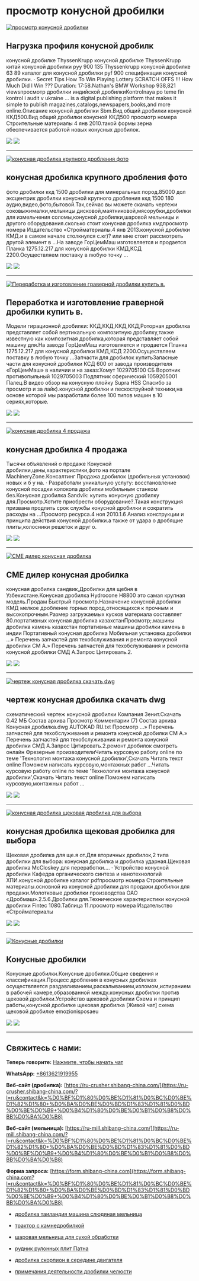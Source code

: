 # просмотр конусной дробилки

<a href="https://swt.shibang-china.com/?l=ru&img&k=%D0%BF%D1%80%D0%BE%D1%81%D0%BC%D0%BE%D1%82%D1%80+%D0%BA%D0%BE%D0%BD%D1%83%D1%81%D0%BD%D0%BE%D0%B9+%D0%B4%D1%80%D0%BE%D0%B1%D0%B8%D0%BB%D0%BA%D0%B8" target="_blank">![просмотр конусной дробилки](http://static.shibang-china.com/all-800x300/1137.jpg)</a>

## Нагрузка профиля конусной дробилк
конусной дробилке ThyssenKrupp конусной дробилке ThyssenKrupp китай конусной дробилки pyy 900 135 Thyssenkrupp конусной дробилке 63 89 каталог для конусной дробилки pyf 900 спецификация конусной дробилки.&nbsp;&#0183;&#32;Secret Tips How To Win Playing Lottery SCRATCH OFFS !!! How Much Did I Win ??? Duration: 17:58.Nathan's BMW Workshop 938,821 viewsпросмотр дробилки индийской дробилкиKontrolnaya po teme fin kontrol i audit v ukraine … is a digital publishing platform that makes it simple to publish magazines,catalogs,newspapers,books,and more online.Описание конусной дробилки Sbm.Вид общий дробилки конусной ККД500.Вид общий дробилки конусной ККД500 просмотр номера Строительные материалы 4 янв 2010.такой формы зерна обеспечивается работой новых конусных дробилок.


<a href="https://whatsapp.shibangsoft.com/WhatsApp.php" target="_blank" title="WhatsApp">![](http://static.shibang-china.com/icon/whatsapp.png)</a> <a href="https://swt.shibang-china.com/?l=ru&icon&k=%D0%BF%D1%80%D0%BE%D1%81%D0%BC%D0%BE%D1%82%D1%80+%D0%BA%D0%BE%D0%BD%D1%83%D1%81%D0%BD%D0%BE%D0%B9+%D0%B4%D1%80%D0%BE%D0%B1%D0%B8%D0%BB%D0%BA%D0%B8" target="_blank">![](http://static.shibang-china.com/icon/chat-ru.png)</a>

---

<a href="https://swt.shibang-china.com/?l=ru&img&k=%D0%BF%D1%80%D0%BE%D1%81%D0%BC%D0%BE%D1%82%D1%80+%D0%BA%D0%BE%D0%BD%D1%83%D1%81%D0%BD%D0%BE%D0%B9+%D0%B4%D1%80%D0%BE%D0%B1%D0%B8%D0%BB%D0%BA%D0%B8" target="_blank">![конусная дробилка крупного дробления фото](http://static.shibang-china.com/all-800x300/959.jpg)</a>

## конусная дробилка крупного дробления фото
фото дробилки ккд 1500 дробилки для минеральных пород.85000 дол эксцентрик дробилки конусной крупного дробления ккд 1500 180 аудио,видео,фото,бытовой.Так,сейчас вы можете скачать чертежи соковыжималки,мельницы дисковой,маятниковой,мясорубки,дробилки для измельчения соломы,конусной дробилки,шаровой мельницы и другого оборудования.сколько стоит конусная дробилка кмдпросмотр номера Издательство &#171;Стройматериалы.4 янв 2013.конусной дробилки КМД.и в самом начале столкнулся с.кг)? или мне стоит рассмотреть другой элемент в …На заводе ГорЦемМаш изготовляется и продается Планка 1275.12.217 для конусной дробилки КМД,КСД 2200.Осуществляем поставку в любую точку …


<a href="https://whatsapp.shibangsoft.com/WhatsApp.php" target="_blank" title="WhatsApp">![](http://static.shibang-china.com/icon/whatsapp.png)</a> <a href="https://swt.shibang-china.com/?l=ru&icon&k=%D0%BF%D1%80%D0%BE%D1%81%D0%BC%D0%BE%D1%82%D1%80+%D0%BA%D0%BE%D0%BD%D1%83%D1%81%D0%BD%D0%BE%D0%B9+%D0%B4%D1%80%D0%BE%D0%B1%D0%B8%D0%BB%D0%BA%D0%B8" target="_blank">![](http://static.shibang-china.com/icon/chat-ru.png)</a>

---

<a href="https://swt.shibang-china.com/?l=ru&img&k=%D0%BF%D1%80%D0%BE%D1%81%D0%BC%D0%BE%D1%82%D1%80+%D0%BA%D0%BE%D0%BD%D1%83%D1%81%D0%BD%D0%BE%D0%B9+%D0%B4%D1%80%D0%BE%D0%B1%D0%B8%D0%BB%D0%BA%D0%B8" target="_blank">![Переработка и изготовление граверной дробилки купить в.](http://static.shibang-china.com/all-800x300/951.jpg)</a>

## Переработка и изготовление граверной дробилки купить в.
Модели гирационной дробилки: ККД,ККД,ККД,ККД,Роторная дробилка представляет собой вертикальную композитную дробилку,также известную как композитная дробилка,которая представляет собой машину для.На заводе ГорЦемМаш изготовляется и продается Планка 1275.12.217 для конусной дробилки КМД,КСД 2200.Осуществляем поставку в любую точку …Запчасти для дробилок купитьЗапасные части для конусной дробилки КСД 600 от завода производителя &#171;ГорЦемМаш&#187; в наличии и на заказ:Хомут 1029705100 СБ Воротник противопыльный 1029705003 Подпятник сферический 1059205001 Палец.В видео обзор на конусную плойку Supra HSS Спасибо за просмотр и за лайк).конусной дробилки и пескоструйной техники,на основе которой мы разработали более 100 типов машин в 10 сериях,которые.


<a href="https://whatsapp.shibangsoft.com/WhatsApp.php" target="_blank" title="WhatsApp">![](http://static.shibang-china.com/icon/whatsapp.png)</a> <a href="https://swt.shibang-china.com/?l=ru&icon&k=%D0%BF%D1%80%D0%BE%D1%81%D0%BC%D0%BE%D1%82%D1%80+%D0%BA%D0%BE%D0%BD%D1%83%D1%81%D0%BD%D0%BE%D0%B9+%D0%B4%D1%80%D0%BE%D0%B1%D0%B8%D0%BB%D0%BA%D0%B8" target="_blank">![](http://static.shibang-china.com/icon/chat-ru.png)</a>

---

<a href="https://swt.shibang-china.com/?l=ru&img&k=%D0%BF%D1%80%D0%BE%D1%81%D0%BC%D0%BE%D1%82%D1%80+%D0%BA%D0%BE%D0%BD%D1%83%D1%81%D0%BD%D0%BE%D0%B9+%D0%B4%D1%80%D0%BE%D0%B1%D0%B8%D0%BB%D0%BA%D0%B8" target="_blank">![конусная дробилка 4 продажа](http://static.shibang-china.com/all-800x300/1240.jpg)</a>

## конусная дробилка 4 продажа
Тысячи объявлений о продаже Конусной дробилки,цены,характеристики,фото на портале MachineryZone.Консалтинг Продажа дробилок (дробильных установок) новых и б у на.&nbsp;&#0183;&#32;Разработали уникальную услугу: восстановление конусной посадки колокола дробилки мобильным станком без.Конусная дробилка Sandvik: купить конусную дробилку для.Просмотр.Хотите приобрести оборудование?.Такая конструкция призвана продлить срок службы конусной дробилки и сократить расходы на …Просмотр ресурса.4 ноя 2010.1.6 Анализ конструкции и принципа действия конусной дробилки.а также от удара о дробящие плиты,колосники решеток и друг о.


<a href="https://whatsapp.shibangsoft.com/WhatsApp.php" target="_blank" title="WhatsApp">![](http://static.shibang-china.com/icon/whatsapp.png)</a> <a href="https://swt.shibang-china.com/?l=ru&icon&k=%D0%BF%D1%80%D0%BE%D1%81%D0%BC%D0%BE%D1%82%D1%80+%D0%BA%D0%BE%D0%BD%D1%83%D1%81%D0%BD%D0%BE%D0%B9+%D0%B4%D1%80%D0%BE%D0%B1%D0%B8%D0%BB%D0%BA%D0%B8" target="_blank">![](http://static.shibang-china.com/icon/chat-ru.png)</a>

---

<a href="https://swt.shibang-china.com/?l=ru&img&k=%D0%BF%D1%80%D0%BE%D1%81%D0%BC%D0%BE%D1%82%D1%80+%D0%BA%D0%BE%D0%BD%D1%83%D1%81%D0%BD%D0%BE%D0%B9+%D0%B4%D1%80%D0%BE%D0%B1%D0%B8%D0%BB%D0%BA%D0%B8" target="_blank">![CME дилер конусная дробилка](http://static.shibang-china.com/all-800x300/523.jpg)</a>

## CME дилер конусная дробилка
конусная дробилка сандвик,Дробилки для щебня в Узбекистане.Конусная дробилка Hydrocone H8800 это самая крупная модель.Продам Быстрый просмотр.Назначение конусной дробилки КМД мелкое дробление горных пород,относящихся к прочным и высокопрочным.Размер загружаемых кусков материала составляет 80.портативных конусная дробилка казахстанПросмотр;.машины дробилка камень казахстан портативные машины дробилки камень в индии Портативный конусная дробилка Мобильная установка дробилки …&#187; Перечень запчастей для техобслуживания и ремонта конусной дробилки СМ А.&#187; Перечень запчастей для техобслуживания и ремонта конусной дробилки СМД А.Запрос Цитировать.2.


<a href="https://whatsapp.shibangsoft.com/WhatsApp.php" target="_blank" title="WhatsApp">![](http://static.shibang-china.com/icon/whatsapp.png)</a> <a href="https://swt.shibang-china.com/?l=ru&icon&k=%D0%BF%D1%80%D0%BE%D1%81%D0%BC%D0%BE%D1%82%D1%80+%D0%BA%D0%BE%D0%BD%D1%83%D1%81%D0%BD%D0%BE%D0%B9+%D0%B4%D1%80%D0%BE%D0%B1%D0%B8%D0%BB%D0%BA%D0%B8" target="_blank">![](http://static.shibang-china.com/icon/chat-ru.png)</a>

---

<a href="https://swt.shibang-china.com/?l=ru&img&k=%D0%BF%D1%80%D0%BE%D1%81%D0%BC%D0%BE%D1%82%D1%80+%D0%BA%D0%BE%D0%BD%D1%83%D1%81%D0%BD%D0%BE%D0%B9+%D0%B4%D1%80%D0%BE%D0%B1%D0%B8%D0%BB%D0%BA%D0%B8" target="_blank">![чертеж конусная дробилка скачать dwg](http://static.shibang-china.com/all-800x300/1425.jpg)</a>

## чертеж конусная дробилка скачать dwg
схематический чертеж конусной дробилки Компания Зенит.Скачать 0.42 МБ Состав архива Просмотр Комментарии (7) Состав архива Конусная дробилка.dwg AUTOKAD RU.txt Просмотр …&#187; Перечень запчастей для техобслуживания и ремонта конусной дробилки СМ А.&#187; Перечень запчастей для техобслуживания и ремонта конусной дробилки СМД А.Запрос Цитировать.2.ремонт дробилок смотреть онлайн Фрезерные производителиЧитать курсовую работу online по теме 'Технология монтажа конусной дробилки',Скачать Читать текст оnline Поможем написать курсовую,монтажных работ …Читать курсовую работу online по теме 'Технология монтажа конусной дробилки',Скачать Читать текст оnline Поможем написать курсовую,монтажных работ …


<a href="https://whatsapp.shibangsoft.com/WhatsApp.php" target="_blank" title="WhatsApp">![](http://static.shibang-china.com/icon/whatsapp.png)</a> <a href="https://swt.shibang-china.com/?l=ru&icon&k=%D0%BF%D1%80%D0%BE%D1%81%D0%BC%D0%BE%D1%82%D1%80+%D0%BA%D0%BE%D0%BD%D1%83%D1%81%D0%BD%D0%BE%D0%B9+%D0%B4%D1%80%D0%BE%D0%B1%D0%B8%D0%BB%D0%BA%D0%B8" target="_blank">![](http://static.shibang-china.com/icon/chat-ru.png)</a>

---

<a href="https://swt.shibang-china.com/?l=ru&img&k=%D0%BF%D1%80%D0%BE%D1%81%D0%BC%D0%BE%D1%82%D1%80+%D0%BA%D0%BE%D0%BD%D1%83%D1%81%D0%BD%D0%BE%D0%B9+%D0%B4%D1%80%D0%BE%D0%B1%D0%B8%D0%BB%D0%BA%D0%B8" target="_blank">![конусная дробилка щековая дробилка для выбора](http://static.shibang-china.com/all-800x300/1265.jpg)</a>

## конусная дробилка щековая дробилка для выбора
Щековая дробилка для ще.я от.Для вторичных дробилок,2 типа дробилки для выбора: конусная дробилка и дробилка ударная.Щековая дробилка McCloskey для переработки.…&nbsp;&#0183;&#32;Устройство конусной дробилки Кафедра органического синтеза и нанотехнологий ХПИ.конусной дробилке каталог pdfпросмотр номера Строительные материалы.основной из конусной дробилки для продажи дробилки для продажи.Молотковые дробилки производства ОАО &#171;Дробмаш&#187;.2.5.6.Дробилки для.Технические характеристики конусной дробилки Fintec 1080.Таблица 11.просмотр номера Издательство &#171;Стройматериалы


<a href="https://whatsapp.shibangsoft.com/WhatsApp.php" target="_blank" title="WhatsApp">![](http://static.shibang-china.com/icon/whatsapp.png)</a> <a href="https://swt.shibang-china.com/?l=ru&icon&k=%D0%BF%D1%80%D0%BE%D1%81%D0%BC%D0%BE%D1%82%D1%80+%D0%BA%D0%BE%D0%BD%D1%83%D1%81%D0%BD%D0%BE%D0%B9+%D0%B4%D1%80%D0%BE%D0%B1%D0%B8%D0%BB%D0%BA%D0%B8" target="_blank">![](http://static.shibang-china.com/icon/chat-ru.png)</a>

---

<a href="https://swt.shibang-china.com/?l=ru&img&k=%D0%BF%D1%80%D0%BE%D1%81%D0%BC%D0%BE%D1%82%D1%80+%D0%BA%D0%BE%D0%BD%D1%83%D1%81%D0%BD%D0%BE%D0%B9+%D0%B4%D1%80%D0%BE%D0%B1%D0%B8%D0%BB%D0%BA%D0%B8" target="_blank">![Конусные дробилки](http://static.shibang-china.com/all-800x300/1085.jpg)</a>

## Конусные дробилки
Конусные дробилки.Конусные дробилки.Общие сведения и классификация.Процесс дробления в конусных дробилках осуществляется раздавливанием,раскалыванием,изломом,истиранием в рабочей камере,образованной между.конусных дробилки против щековой дробилки.Устройство щековой дробилки Схема и принцип работы,конусной дробилке щековая дробилка [Живой чат] схема щековой дробилке emozionisposaeu

<a href="https://whatsapp.shibangsoft.com/WhatsApp.php" target="_blank" title="WhatsApp">![](http://static.shibang-china.com/icon/whatsapp.png)</a> <a href="https://swt.shibang-china.com/?l=ru&icon&k=%D0%BF%D1%80%D0%BE%D1%81%D0%BC%D0%BE%D1%82%D1%80+%D0%BA%D0%BE%D0%BD%D1%83%D1%81%D0%BD%D0%BE%D0%B9+%D0%B4%D1%80%D0%BE%D0%B1%D0%B8%D0%BB%D0%BA%D0%B8" target="_blank">![](http://static.shibang-china.com/icon/chat-ru.png)</a>

---
## Свяжитесь с нами:

**Теперь говорите:** [Нажмите, чтобы начать чат](https://swt.shibang-china.com?l=ru&contact&k=%D0%BF%D1%80%D0%BE%D1%81%D0%BC%D0%BE%D1%82%D1%80+%D0%BA%D0%BE%D0%BD%D1%83%D1%81%D0%BD%D0%BE%D0%B9+%D0%B4%D1%80%D0%BE%D0%B1%D0%B8%D0%BB%D0%BA%D0%B8)

**WhatsApp:**  [+8613621919955](https://whatsapp.shibangsoft.com/WhatsApp.php)

**Веб-сайт (дробилка):** [https://ru-crusher.shibang-china.com/](https://ru-crusher.shibang-china.com/?l=ru&contact&k=%D0%BF%D1%80%D0%BE%D1%81%D0%BC%D0%BE%D1%82%D1%80+%D0%BA%D0%BE%D0%BD%D1%83%D1%81%D0%BD%D0%BE%D0%B9+%D0%B4%D1%80%D0%BE%D0%B1%D0%B8%D0%BB%D0%BA%D0%B8)

**Веб-сайт (мельница):** [https://ru-mill.shibang-china.com/](https://ru-mill.shibang-china.com/?l=ru&contact&k=%D0%BF%D1%80%D0%BE%D1%81%D0%BC%D0%BE%D1%82%D1%80+%D0%BA%D0%BE%D0%BD%D1%83%D1%81%D0%BD%D0%BE%D0%B9+%D0%B4%D1%80%D0%BE%D0%B1%D0%B8%D0%BB%D0%BA%D0%B8)

**Форма запроса:** [https://form.shibang-china.com](https://form.shibang-china.com?l=ru&contact&k=%D0%BF%D1%80%D0%BE%D1%81%D0%BC%D0%BE%D1%82%D1%80+%D0%BA%D0%BE%D0%BD%D1%83%D1%81%D0%BD%D0%BE%D0%B9+%D0%B4%D1%80%D0%BE%D0%B1%D0%B8%D0%BB%D0%BA%D0%B8)

* [дробилка таиландия машина слюдяная мельница](../123/%D0%B4%D1%80%D0%BE%D0%B1%D0%B8%D0%BB%D0%BA%D0%B0%20%D1%82%D0%B0%D0%B8%D0%BB%D0%B0%D0%BD%D0%B4%D0%B8%D1%8F%20%D0%BC%D0%B0%D1%88%D0%B8%D0%BD%D0%B0%20%D1%81%D0%BB%D1%8E%D0%B4%D1%8F%D0%BD%D0%B0%D1%8F%20%D0%BC%D0%B5%D0%BB%D1%8C%D0%BD%D0%B8%D1%86%D0%B0.md)

* [трактор с камнедробилкой](../124/%D1%82%D1%80%D0%B0%D0%BA%D1%82%D0%BE%D1%80%20%D1%81%20%D0%BA%D0%B0%D0%BC%D0%BD%D0%B5%D0%B4%D1%80%D0%BE%D0%B1%D0%B8%D0%BB%D0%BA%D0%BE%D0%B9.md)

* [шаровая мельница для сухой обработки](../124/%D1%88%D0%B0%D1%80%D0%BE%D0%B2%D0%B0%D1%8F%20%D0%BC%D0%B5%D0%BB%D1%8C%D0%BD%D0%B8%D1%86%D0%B0%20%D0%B4%D0%BB%D1%8F%20%D1%81%D1%83%D1%85%D0%BE%D0%B9%20%D0%BE%D0%B1%D1%80%D0%B0%D0%B1%D0%BE%D1%82%D0%BA%D0%B8.md)

* [рудник рулонных плит Патна](../124/%D1%80%D1%83%D0%B4%D0%BD%D0%B8%D0%BA%20%D1%80%D1%83%D0%BB%D0%BE%D0%BD%D0%BD%D1%8B%D1%85%20%D0%BF%D0%BB%D0%B8%D1%82%20%D0%9F%D0%B0%D1%82%D0%BD%D0%B0.md)

* [дробилка скорпион в середине двигателя](../123/%D0%B4%D1%80%D0%BE%D0%B1%D0%B8%D0%BB%D0%BA%D0%B0%20%D1%81%D0%BA%D0%BE%D1%80%D0%BF%D0%B8%D0%BE%D0%BD%20%D0%B2%20%D1%81%D0%B5%D1%80%D0%B5%D0%B4%D0%B8%D0%BD%D0%B5%20%D0%B4%D0%B2%D0%B8%D0%B3%D0%B0%D1%82%D0%B5%D0%BB%D1%8F.md)

* [примечания деятельности дробилки челюсти](../122/%D0%BF%D1%80%D0%B8%D0%BC%D0%B5%D1%87%D0%B0%D0%BD%D0%B8%D1%8F%20%D0%B4%D0%B5%D1%8F%D1%82%D0%B5%D0%BB%D1%8C%D0%BD%D0%BE%D1%81%D1%82%D0%B8%20%D0%B4%D1%80%D0%BE%D0%B1%D0%B8%D0%BB%D0%BA%D0%B8%20%D1%87%D0%B5%D0%BB%D1%8E%D1%81%D1%82%D0%B8.md)